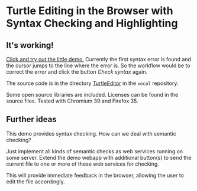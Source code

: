 # Turtle Editing in the Browser with Syntax Checking and Highlighting

## It's working!

[Click and try out the little demo.](https://rawgit.com/vocol/vocol/master/TurtleEditor/turtle-editor.html)
Currently the first syntax error is found and the cursor jumps to the
line where the error is. So the workflow would be to correct the error
and click the button *Check syntax* again.

The source code is in the directory
[TurtleEditor](https://github.com/mobivoc/vocol/tree/master/TurtleEditor)
in the `vocol` repository.

Some open source libraries are included. Licenses can be found in the
source files. Tested with Chromium 39 and Firefox 35.

## Further ideas

This demo provides syntax checking. How can we deal with semantic checking?

Just implement all kinds of semantic checks as web services running on
some server. Extend the demo webapp with additional button(s) to send
the current file to one or more of these web services for checking.

This will provide immediate feedback in the browser,
allowing the user to edit the file accordingly.
